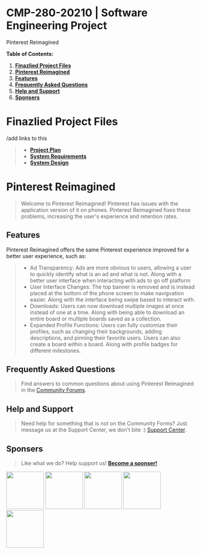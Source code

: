 # CMP-280-20210 | Software Engineering Project
Pinterest Reimagined

**Table of Contents:**
1. [**Finazlied Project Files**](https://github.com/Ryan-909/Void-Travelers/blob/main/README.md#finazlied-project-files)
2. [**Pinterest Reimagined**](https://github.com/Ryan-909/Void-Travelers/blob/main/README.md#pinterest-reimagined)
3. [**Features**](https://github.com/Ryan-909/Void-Travelers/blob/main/README.md#features)
4. [**Frequently Asked Questions**](https://github.com/Ryan-909/Void-Travelers/blob/main/README.md#frequently-asked-questions)
5. [**Help and Support**](https://github.com/Ryan-909/Void-Travelers/blob/main/README.md#help-and-support)
6. [**Sponsers**](https://github.com/Ryan-909/Void-Travelers/blob/main/README.md#sponsers)
# Finazlied Project Files
/add links to this
> - [**Project Plan**](https://github.com/Ryan-909/Void-Travelers/blob/main/README.md#finazlied-project-files)
> - [**System Requirements**](https://github.com/Ryan-909/Void-Travelers/blob/main/README.md#finazlied-project-files)
> - [**System Design**](https://github.com/Ryan-909/Void-Travelers/blob/main/README.md#finazlied-project-files)
# Pinterest Reimagined
> Welcome to Pinterest Reimagined! Pinterest has issues with the application version of it on phones. Pinterest Reimagined fixes these problems, increasing the user's experience and retention rates.
## Features
Pinterest Reimagined offers the same Pinterest experience improved for a better user experience, such as:
> - Ad Transparency: Ads are more obvious to users, allowing a user to quickly identify what is an ad and what is not. Along with a better user interface when interacting with ads to go off platform
> - User Interface Changes: The top banner is removed and is instead placed at the bottom of the phone screen to make navigvation easier. Along with the interface being swipe based to interact with.
> - Downloads: Users can now download multiple images at once instead of one at a time. Along with being able to download an entire board or multiple boards saved as a collection.
> - Expanded Profile Functions: Users can fully customize their profiles, such as changing their backgrounds, adding descriptions, and pinning their favorite users. Users can also create a board within a board. Along with profile badges for different milestones.
## Frequently Asked Questions
> Find answers to common questions about using Pinterest Reimagined in the [Community Forums](https://www.PinterestReimagined.com/Community/Forums).
## Help and Support
> Need help for something that is not on the Community Forms? Just message us at the Support Center, we don't bite :) [Support Center](https://www.PinterestReimagined/SupportCenter.com/).
## Sponsers
> Like what we do? Help support us! [**Become a sponser!**](https://www.PinterestReimagined.com/Sponser)
<img src="https://github.com/user-attachments/assets/b51d4b46-a010-4f6f-9a33-30b71f54aaf3" width="100" height="100">
<img src="https://github.com/user-attachments/assets/07f362a9-8d28-497f-a69b-6ee0d47a1979" width="100" height="100">
<img src="https://github.com/user-attachments/assets/53bd4b55-d6fc-452c-8b8a-7e328db71cce" width="100" height="100">
<img src="https://github.com/user-attachments/assets/3e291189-e639-46c6-b095-684fa365c647" width="100" height="100">
<img src="https://github.com/user-attachments/assets/868e5f09-422e-4dd9-8a6c-7f7122995fb3" width="100" height="100">

